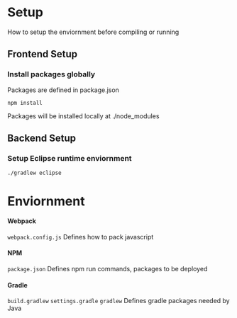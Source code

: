 # Setup 
How to setup the enviornment before compiling or running

## Frontend Setup

### Install packages globally
Packages are defined in package.json

`npm install`

Packages will be installed locally at ./node_modules

## Backend Setup

### Setup Eclipse runtime enviornment
`./gradlew eclipse`

# Enviornment

#### Webpack
`webpack.config.js`
Defines how to pack javascript

#### NPM
`package.json`
Defines npm run commands, packages to be deployed

#### Gradle
`build.gradlew`
`settings.gradle`
`gradlew`
Defines gradle packages needed by Java
